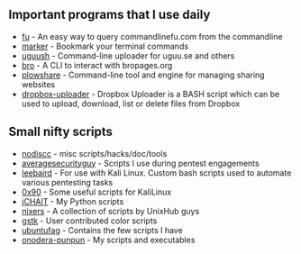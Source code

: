 ## Important programs that I use daily
* [fu](https://github.com/samirahmed/fu) - An easy way to query commandlinefu.com from the commandline
* [marker](https://github.com/pindexis/marker) - Bookmark your terminal commands
* [uguush](https://github.com/jschx/uguush) - Command-line uploader for uguu.se and others
* [bro](https://github.com/hubsmoke/bro) - A CLI to interact with bropages.org
* [plowshare](https://github.com/mcrapet/plowshare) - Command-line tool and engine for managing sharing websites
* [dropbox-uploader](https://github.com/andreafabrizi/Dropbox-Uploader) - Dropbox Uploader is a BASH script which can be used to upload, download, list or delete files from Dropbox
 
## Small nifty scripts
* [nodiscc](https://github.com/nodiscc/scriptz) - misc scripts/hacks/doc/tools
* [averagesecurityguy](https://github.com/averagesecurityguy/scripts) - Scripts I use during pentest engagements
* [leebaird](https://github.com/leebaird/discover) - For use with Kali Linux. Custom bash scripts used to automate various pentesting tasks
* [0x90](https://github.com/0x90/kali-scripts) - Some useful scripts for KaliLinux
* [iCHAIT](https://github.com/iCHAIT/Python-Scripts) - My Python scripts
* [nixers](https://github.com/nixers-projects/scripts) - A collection of scripts by UnixHub guys
* [gstk](https://github.com/gstk/Color-Scripts) - User contributed color scripts
* [ubuntufag](https://github.com/ubuntufag/scripts) - Contains the few scripts I have
* [onodera-punpun](https://github.com/onodera-punpun/bin) - My scripts and executables
